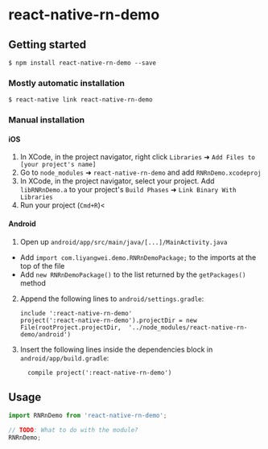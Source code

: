 
# react-native-rn-demo

## Getting started

`$ npm install react-native-rn-demo --save`

### Mostly automatic installation

`$ react-native link react-native-rn-demo`

### Manual installation


#### iOS

1. In XCode, in the project navigator, right click `Libraries` ➜ `Add Files to [your project's name]`
2. Go to `node_modules` ➜ `react-native-rn-demo` and add `RNRnDemo.xcodeproj`
3. In XCode, in the project navigator, select your project. Add `libRNRnDemo.a` to your project's `Build Phases` ➜ `Link Binary With Libraries`
4. Run your project (`Cmd+R`)<

#### Android

1. Open up `android/app/src/main/java/[...]/MainActivity.java`
  - Add `import com.liyangwei.demo.RNRnDemoPackage;` to the imports at the top of the file
  - Add `new RNRnDemoPackage()` to the list returned by the `getPackages()` method
2. Append the following lines to `android/settings.gradle`:
  	```
  	include ':react-native-rn-demo'
  	project(':react-native-rn-demo').projectDir = new File(rootProject.projectDir, 	'../node_modules/react-native-rn-demo/android')
  	```
3. Insert the following lines inside the dependencies block in `android/app/build.gradle`:
  	```
      compile project(':react-native-rn-demo')
  	```


## Usage
```javascript
import RNRnDemo from 'react-native-rn-demo';

// TODO: What to do with the module?
RNRnDemo;
```
  